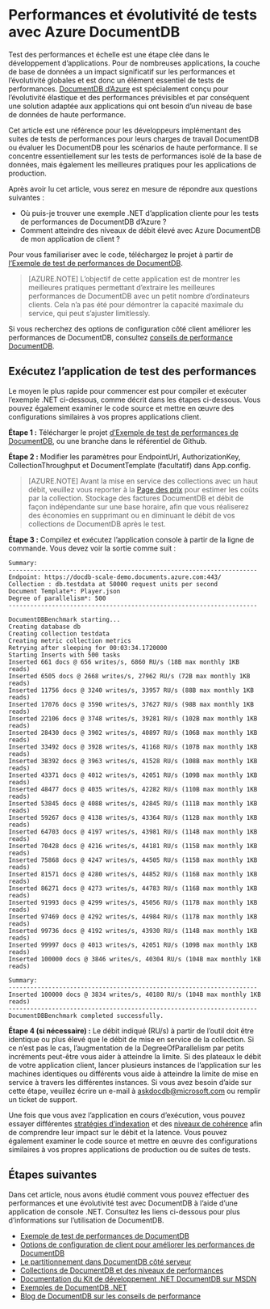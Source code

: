 <properties 
    pageTitle="DocumentDB échelle et les tests de performances | Microsoft Azure" 
    description="Apprendre à effectuer une échelle et des tests de performances avec Azure DocumentDB"
    keywords="les tests de performances"
    services="documentdb" 
    authors="arramac" 
    manager="jhubbard" 
    editor="" 
    documentationCenter=""/>

<tags 
    ms.service="documentdb" 
    ms.workload="data-services" 
    ms.tgt_pltfrm="na" 
    ms.devlang="na" 
    ms.topic="article" 
    ms.date="10/27/2016" 
    ms.author="arramac"/>

# <a name="performance-and-scale-testing-with-azure-documentdb"></a>Performances et évolutivité de tests avec Azure DocumentDB
Test des performances et échelle est une étape clée dans le développement d’applications. Pour de nombreuses applications, la couche de base de données a un impact significatif sur les performances et l’évolutivité globales et est donc un élément essentiel de tests de performances. [DocumentDB d’Azure](https://azure.microsoft.com/services/documentdb/) est spécialement conçu pour l’évolutivité élastique et des performances prévisibles et par conséquent une solution adaptée aux applications qui ont besoin d’un niveau de base de données de haute performance. 

Cet article est une référence pour les développeurs implémentant des suites de tests de performances pour leurs charges de travail DocumentDB ou évaluer les DocumentDB pour les scénarios de haute performance. Il se concentre essentiellement sur les tests de performances isolé de la base de données, mais également les meilleures pratiques pour les applications de production.

Après avoir lu cet article, vous serez en mesure de répondre aux questions suivantes :   

- Où puis-je trouver une exemple .NET d’application cliente pour les tests de performances de DocumentDB d’Azure ? 
- Comment atteindre des niveaux de débit élevé avec Azure DocumentDB de mon application de client ?

Pour vous familiariser avec le code, téléchargez le projet à partir de [l’Exemple de test de performances de DocumentDB](https://github.com/Azure/azure-documentdb-dotnet/tree/master/samples/documentdb-benchmark). 

> [AZURE.NOTE] L’objectif de cette application est de montrer les meilleures pratiques permettant d’extraire les meilleures performances de DocumentDB avec un petit nombre d’ordinateurs clients. Cela n’a pas été pour démontrer la capacité maximale du service, qui peut s’ajuster limitlessly.

Si vous recherchez des options de configuration côté client améliorer les performances de DocumentDB, consultez [conseils de performance DocumentDB](documentdb-performance-tips.md).

## <a name="run-the-performance-testing-application"></a>Exécutez l’application de test des performances
Le moyen le plus rapide pour commencer est pour compiler et exécuter l’exemple .NET ci-dessous, comme décrit dans les étapes ci-dessous. Vous pouvez également examiner le code source et mettre en œuvre des configurations similaires à vos propres applications client.

**Étape 1 :** Télécharger le projet [d’Exemple de test de performances de DocumentDB](https://github.com/Azure/azure-documentdb-dotnet/tree/master/samples/documentdb-benchmark), ou une branche dans le référentiel de Github.

**Étape 2 :** Modifier les paramètres pour EndpointUrl, AuthorizationKey, CollectionThroughput et DocumentTemplate (facultatif) dans App.config.

> [AZURE.NOTE] Avant la mise en service des collections avec un haut débit, veuillez vous reporter à la [Page des prix](https://azure.microsoft.com/pricing/details/documentdb/) pour estimer les coûts par la collection. Stockage des factures DocumentDB et débit de façon indépendante sur une base horaire, afin que vous réaliserez des économies en supprimant ou en diminuant le débit de vos collections de DocumentDB après le test.

**Étape 3 :** Compilez et exécutez l’application console à partir de la ligne de commande. Vous devez voir la sortie comme suit :

    Summary:
    ---------------------------------------------------------------------
    Endpoint: https://docdb-scale-demo.documents.azure.com:443/
    Collection : db.testdata at 50000 request units per second
    Document Template*: Player.json
    Degree of parallelism*: 500
    ---------------------------------------------------------------------

    DocumentDBBenchmark starting...
    Creating database db
    Creating collection testdata
    Creating metric collection metrics
    Retrying after sleeping for 00:03:34.1720000
    Starting Inserts with 500 tasks
    Inserted 661 docs @ 656 writes/s, 6860 RU/s (18B max monthly 1KB reads)
    Inserted 6505 docs @ 2668 writes/s, 27962 RU/s (72B max monthly 1KB reads)
    Inserted 11756 docs @ 3240 writes/s, 33957 RU/s (88B max monthly 1KB reads)
    Inserted 17076 docs @ 3590 writes/s, 37627 RU/s (98B max monthly 1KB reads)
    Inserted 22106 docs @ 3748 writes/s, 39281 RU/s (102B max monthly 1KB reads)
    Inserted 28430 docs @ 3902 writes/s, 40897 RU/s (106B max monthly 1KB reads)
    Inserted 33492 docs @ 3928 writes/s, 41168 RU/s (107B max monthly 1KB reads)
    Inserted 38392 docs @ 3963 writes/s, 41528 RU/s (108B max monthly 1KB reads)
    Inserted 43371 docs @ 4012 writes/s, 42051 RU/s (109B max monthly 1KB reads)
    Inserted 48477 docs @ 4035 writes/s, 42282 RU/s (110B max monthly 1KB reads)
    Inserted 53845 docs @ 4088 writes/s, 42845 RU/s (111B max monthly 1KB reads)
    Inserted 59267 docs @ 4138 writes/s, 43364 RU/s (112B max monthly 1KB reads)
    Inserted 64703 docs @ 4197 writes/s, 43981 RU/s (114B max monthly 1KB reads)
    Inserted 70428 docs @ 4216 writes/s, 44181 RU/s (115B max monthly 1KB reads)
    Inserted 75868 docs @ 4247 writes/s, 44505 RU/s (115B max monthly 1KB reads)
    Inserted 81571 docs @ 4280 writes/s, 44852 RU/s (116B max monthly 1KB reads)
    Inserted 86271 docs @ 4273 writes/s, 44783 RU/s (116B max monthly 1KB reads)
    Inserted 91993 docs @ 4299 writes/s, 45056 RU/s (117B max monthly 1KB reads)
    Inserted 97469 docs @ 4292 writes/s, 44984 RU/s (117B max monthly 1KB reads)
    Inserted 99736 docs @ 4192 writes/s, 43930 RU/s (114B max monthly 1KB reads)
    Inserted 99997 docs @ 4013 writes/s, 42051 RU/s (109B max monthly 1KB reads)
    Inserted 100000 docs @ 3846 writes/s, 40304 RU/s (104B max monthly 1KB reads)

    Summary:
    ---------------------------------------------------------------------
    Inserted 100000 docs @ 3834 writes/s, 40180 RU/s (104B max monthly 1KB reads)
    ---------------------------------------------------------------------
    DocumentDBBenchmark completed successfully.


**Étape 4 (si nécessaire) :** Le débit indiqué (RU/s) à partir de l’outil doit être identique ou plus élevé que le débit de mise en service de la collection. Si ce n’est pas le cas, l’augmentation de la DegreeOfParallelism par petits incréments peut-être vous aider à atteindre la limite. Si des plateaux le débit de votre application client, lancer plusieurs instances de l’application sur les machines identiques ou différents vous aide à atteindre la limite de mise en service à travers les différentes instances. Si vous avez besoin d’aide sur cette étape, veuillez écrire un e-mail à askdocdb@microsoft.com ou remplir un ticket de support.

Une fois que vous avez l’application en cours d’exécution, vous pouvez essayer différentes [stratégies d’indexation](documentdb-indexing-policies.md) et des [niveaux de cohérence](documentdb-consistency-levels.md) afin de comprendre leur impact sur le débit et la latence. Vous pouvez également examiner le code source et mettre en œuvre des configurations similaires à vos propres applications de production ou de suites de tests.

## <a name="next-steps"></a>Étapes suivantes
Dans cet article, nous avons étudié comment vous pouvez effectuer des performances et une évolutivité test avec DocumentDB à l’aide d’une application de console .NET. Consultez les liens ci-dessous pour plus d’informations sur l’utilisation de DocumentDB.

* [Exemple de test de performances de DocumentDB](https://github.com/Azure/azure-documentdb-dotnet/tree/master/samples/documentdb-benchmark)
* [Options de configuration de client pour améliorer les performances de DocumentDB](documentdb-performance-tips.md)
* [Le partitionnement dans DocumentDB côté serveur](documentdb-partition-data.md)
* [Collections de DocumentDB et des niveaux de performances](documentdb-performance-levels.md)
* [Documentation du Kit de développement .NET DocumentDB sur MSDN](https://msdn.microsoft.com/library/azure/dn948556.aspx)
* [Exemples de DocumentDB .NET](https://github.com/Azure/azure-documentdb-net)
* [Blog de DocumentDB sur les conseils de performance](https://azure.microsoft.com/blog/2015/01/20/performance-tips-for-azure-documentdb-part-1-2/)
